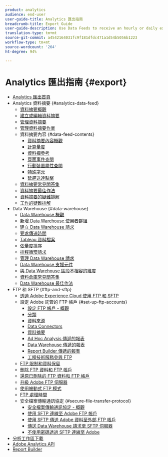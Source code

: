 ```yaml
---
product: analytics
audience: end-user
user-guide-title: Analytics 匯出指南
breadcrumb-title: Export Guide
user-guide-description: Use Data Feeds to receive an hourly or daily export of raw data. Use Data Warehouse to retrieve a spreadsheet output of data.
translation-type: tm+mt
source-git-commit: a4542164031fc9f181dfdc471a1d54b5056b1223
workflow-type: tm+mt
source-wordcount: '264'
ht-degree: 94%

---
```



# Analytics 匯出指南 {#export}

+ [Analytics 匯出首頁](home.md)
+ Analytics 資料摘要 {#analytics-data-feed}
   + [資料摘要概觀](analytics-data-feed/data-feed-overview.md)
   + [建立或編輯資料摘要](analytics-data-feed/create-feed.md)
   + [管理資料摘要](analytics-data-feed/df-manage-feeds.md)
   + [管理資料摘要作業](analytics-data-feed/df-manage-jobs.md)
   + 資料摘要內容 {#data-feed-contents}
      + [資料摘要內容概觀](analytics-data-feed/c-df-contents/datafeeds-contents.md)
      + [計算量度](analytics-data-feed/c-df-contents/datafeeds-calculate.md)
      + [資料欄參考](analytics-data-feed/c-df-contents/datafeeds-reference.md)
      + [頁面事件查閱](analytics-data-feed/c-df-contents/datafeeds-page-event.md)
      + [行動裝置屬性查閱](analytics-data-feed/c-df-contents/mobile-attributes-lookup.md)
      + [特殊字元](analytics-data-feed/c-df-contents/datafeeds-spec-chars.md)
      + [延遲送達點擊](analytics-data-feed/c-df-contents/late-arriving-hits.md)
   + [資料摘要常見問答集](analytics-data-feed/df-faq.md)
   + [資料摘要最佳作法](analytics-data-feed/data-feeds-best-practices.md)
   + [資料摘要的疑難排解](analytics-data-feed/feed-troubleshooting.md)
   + [工作的疑難排解](analytics-data-feed/jobs-troubleshooting.md)
+ Data Warehouse {#data-warehouse}
   + [Data Warehouse 概觀](data-warehouse/data-warehouse.md)
   + [新增 Data Warehouse 使用者群組](data-warehouse/t-dw-group.md)
   + [建立 Data Warehouse 請求](data-warehouse/t-dw-create-request.md)
   + [要求傳送時間](data-warehouse/delivery-time.md)
   + [Tableau 資料檔案](data-warehouse/t-tableau.md)
   + [依量度排序](data-warehouse/sorting-by-metric.md)
   + [排程循環請求](data-warehouse/dw-schedule-recurring.md)
   + [管理 Data Warehouse 請求](data-warehouse/data-warehouse-requests-manage.md)
   + [Data Warehouse 支援元件](data-warehouse/component-support.md)
   + [與 Data Warehouse 區段不相容的維度](data-warehouse/dw-dimensions-incompatible-dwsegments.md)
   + [資料倉庫常見問答集](data-warehouse/faq.md)
   + [Data Warehouse 最佳作法](data-warehouse/data-warehouse-bp.md)
+ FTP 和 SFTP {#ftp-and-sftp}
   + [透過 Adobe Experience Cloud 使用 FTP 和 SFTP](ftp-and-sftp/ftp-overview.md)
   + 設定 Adobe 託管的 FTP 帳戶 {#set-up-ftp-accounts}
      + [設定 FTP 帳戶 - 概觀](ftp-and-sftp/c-set-up-ftp-accounts/ftp-accounts.md)
      + [分類](ftp-and-sftp/c-set-up-ftp-accounts/ftp-saint.md)
      + [資料來源](ftp-and-sftp/c-set-up-ftp-accounts/ftp-datasources.md)
      + [Data Connectors](ftp-and-sftp/c-set-up-ftp-accounts/ftp-genesis.md)
      + [資料摘要](ftp-and-sftp/c-set-up-ftp-accounts/ftp-datafeeds.md)
      + [Ad Hoc Analysis 傳遞的報表](ftp-and-sftp/c-set-up-ftp-accounts/ftp-discover-reports.md)
      + [Data Warehouse 傳遞的報表](ftp-and-sftp/c-set-up-ftp-accounts/ftp-dw-reports.md)
      + [Report Builder 傳遞的報表](ftp-and-sftp/c-set-up-ftp-accounts/ftp-arb-reports.md)
      + [工程技術服務參與 FTP](ftp-and-sftp/c-set-up-ftp-accounts/ftp-eng-services.md)
   + [FTP 限制和資料保留](ftp-and-sftp/ftp-limits.md)
   + [刪除 FTP 資料和 FTP 帳戶](ftp-and-sftp/ftp-delete.md)
   + [還原已刪除的 FTP 資料和 FTP 帳戶](ftp-and-sftp/ftp-restore.md)
   + [升級 Adobe FTP 伺服器](ftp-and-sftp/ftp-upgrade.md)
   + [使用被動式 FTP 模式](ftp-and-sftp/ftp-passive.md)
   + [FTP 處理時間](ftp-and-sftp/ftp-processing.md)
   + 安全檔案傳輸通訊協定 {#secure-file-transfer-protocol}
      + [安全檔案傳輸通訊協定 - 概觀](ftp-and-sftp/c-sftp/ftp-sftp.md)
      + [使用 SFTP 連線至 Adobe FTP 帳戶](ftp-and-sftp/c-sftp/ftp-sftp-connect.md)
      + [使用 SFTP 傳送 Adobe 資料至外部 FTP 帳戶](ftp-and-sftp/c-sftp/ftp-sftp-transfer.md)
      + [傳送 Data Warehouse 請求至 SFTP 伺服器](ftp-and-sftp/c-sftp/ftp-sftp-dw.md)
      + [不使用密碼透過 SFTP 連線至 Adobe](ftp-and-sftp/c-sftp/ftp-sftp-cert-auth.md)
+ [分析工作區下載](https://docs.adobe.com/content/help/zh-Hant/analytics/analyze/analysis-workspace/curate-share/download-send.html)
+ [Adobe Analytics API](https://www.adobe.io/apis/experiencecloud/analytics/docs.html)
+ [Report Builder](https://docs.adobe.com/content/help/zh-Hant/analytics/analyze/report-builder/home.html)
